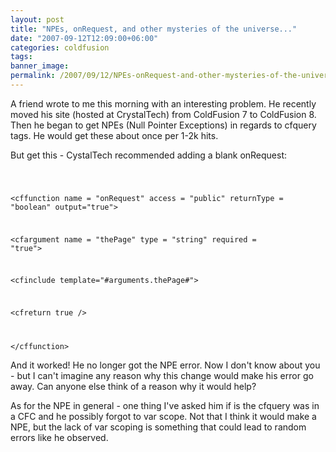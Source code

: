 ```yaml
---
layout: post
title: "NPEs, onRequest, and other mysteries of the universe..."
date: "2007-09-12T12:09:00+06:00"
categories: coldfusion 
tags: 
banner_image: 
permalink: /2007/09/12/NPEs-onRequest-and-other-mysteries-of-the-universe
---
```


A friend wrote to me this morning with an interesting problem. He recently moved his site (hosted at CrystalTech) from ColdFusion 7 to ColdFusion 8. Then he began to get NPEs (Null Pointer Exceptions) in regards to cfquery tags. He would get these about once per 1-2k hits.

But get this - CystalTech recommended adding a blank onRequest:

<code>

 &lt;cffunction
   name = "onRequest"
   access = "public"
   returnType = "boolean"
   output="true"&gt;

   &lt;cfargument
     name = "thePage"
     type = "string"
     required = "true"&gt;

   &lt;cfinclude
     template="#arguments.thePage#"&gt;

   &lt;cfreturn true /&gt;

 &lt;/cffunction&gt; 
</code>

And it worked! He no longer got the NPE error. Now I don't know about you - but I can't imagine any reason why this change would make his error go away. Can anyone else think of a reason why it would help?

As for the NPE in general - one thing I've asked him if is the cfquery was in a CFC and he possibly forgot to var scope. Not that I think it would make a NPE, but the lack of var scoping is something that could lead to random errors like he observed.